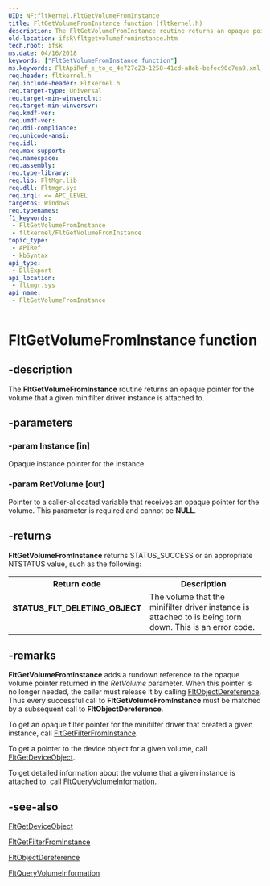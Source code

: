```yaml
---
UID: NF:fltkernel.FltGetVolumeFromInstance
title: FltGetVolumeFromInstance function (fltkernel.h)
description: The FltGetVolumeFromInstance routine returns an opaque pointer for the volume that a given minifilter driver instance is attached to.
old-location: ifsk\fltgetvolumefrominstance.htm
tech.root: ifsk
ms.date: 04/16/2018
keywords: ["FltGetVolumeFromInstance function"]
ms.keywords: FltApiRef_e_to_o_4e727c23-1258-41cd-a8eb-befec90c7ea9.xml, FltGetVolumeFromInstance, FltGetVolumeFromInstance routine [Installable File System Drivers], fltkernel/FltGetVolumeFromInstance, ifsk.fltgetvolumefrominstance
req.header: fltkernel.h
req.include-header: Fltkernel.h
req.target-type: Universal
req.target-min-winverclnt: 
req.target-min-winversvr: 
req.kmdf-ver: 
req.umdf-ver: 
req.ddi-compliance: 
req.unicode-ansi: 
req.idl: 
req.max-support: 
req.namespace: 
req.assembly: 
req.type-library: 
req.lib: FltMgr.lib
req.dll: Fltmgr.sys
req.irql: <= APC_LEVEL
targetos: Windows
req.typenames: 
f1_keywords:
 - FltGetVolumeFromInstance
 - fltkernel/FltGetVolumeFromInstance
topic_type:
 - APIRef
 - kbSyntax
api_type:
 - DllExport
api_location:
 - fltmgr.sys
api_name:
 - FltGetVolumeFromInstance
---
```


# FltGetVolumeFromInstance function


## -description

The <b>FltGetVolumeFromInstance</b> routine returns an opaque pointer for the volume that a given minifilter driver instance is attached to.

## -parameters

### -param Instance [in]


Opaque instance pointer for the instance.

### -param RetVolume [out]


Pointer to a caller-allocated variable that receives an opaque pointer for the volume. This parameter is required and cannot be <b>NULL</b>.

## -returns

<b>FltGetVolumeFromInstance</b> returns STATUS_SUCCESS or an appropriate NTSTATUS value, such as the following: 

<table>
<tr>
<th>Return code</th>
<th>Description</th>
</tr>
<tr>
<td width="40%">
<dl>
<dt><b>STATUS_FLT_DELETING_OBJECT</b></dt>
</dl>
</td>
<td width="60%">
The volume that the minifilter driver instance is attached to is being torn down. This is an error code. 

</td>
</tr>
</table>

## -remarks

<b>FltGetVolumeFromInstance</b> adds a rundown reference to the opaque volume pointer returned in the <i>RetVolume</i> parameter. When this pointer is no longer needed, the caller must release it by calling <a href="/windows-hardware/drivers/ddi/fltkernel/nf-fltkernel-fltobjectdereference">FltObjectDereference</a>. Thus every successful call to <b>FltGetVolumeFromInstance</b> must be matched by a subsequent call to <b>FltObjectDereference</b>. 

To get an opaque filter pointer for the minifilter driver that created a given instance, call <a href="/windows-hardware/drivers/ddi/fltkernel/nf-fltkernel-fltgetfilterfrominstance">FltGetFilterFromInstance</a>. 

To get a pointer to the device object for a given volume, call <a href="/windows-hardware/drivers/ddi/fltkernel/nf-fltkernel-fltgetdeviceobject">FltGetDeviceObject</a>. 

To get detailed information about the volume that a given instance is attached to, call <a href="/windows-hardware/drivers/ddi/fltkernel/nf-fltkernel-fltqueryvolumeinformation">FltQueryVolumeInformation</a>.

## -see-also

<a href="/windows-hardware/drivers/ddi/fltkernel/nf-fltkernel-fltgetdeviceobject">FltGetDeviceObject</a>



<a href="/windows-hardware/drivers/ddi/fltkernel/nf-fltkernel-fltgetfilterfrominstance">FltGetFilterFromInstance</a>



<a href="/windows-hardware/drivers/ddi/fltkernel/nf-fltkernel-fltobjectdereference">FltObjectDereference</a>



<a href="/windows-hardware/drivers/ddi/fltkernel/nf-fltkernel-fltqueryvolumeinformation">FltQueryVolumeInformation</a>
